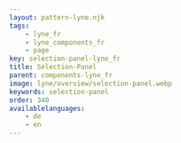 ```yaml
---
layout: pattern-lyne.njk
tags: 
    - lyne_fr
    - lyne_components_fr
    - page
key: selection-panel-lyne_fr
title: Selection-Panel
parent: components-lyne_fr
image: lyne/overview/selection-panel.webp
keywords: selection-panel
order: 340
availablelanguages: 
    - de
    - en
---
```

